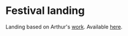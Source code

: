 # Festival landing
Landing based on Arthur's [work](https://twitter.com/arthurdragiboom/status/1367433165426614273). Available [here]().